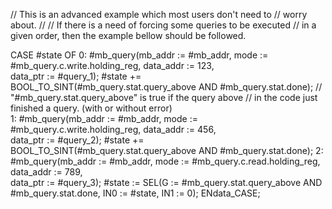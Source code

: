 // This is an advanced example which most users don't need to
// worry about. 
// 
// If there is a need of forcing some queries to be executed
// in a given order, then the example bellow should be followed.

CASE #state OF
    0:
        #mb_query(mb_addr := #mb_addr,
                  mode := #mb_query.c.write.holding_reg,
                  data_addr := 123,                  
                  data_ptr := #query_1);
        #state += BOOL_TO_SINT(#mb_query.stat.query_above AND #mb_query.stat.done);
        // "#mb_query.stat.query_above" is true if the query above
        // in the code just finished a query. (with or without error)        
    1:
        #mb_query(mb_addr := #mb_addr,
                  mode := #mb_query.c.write.holding_reg,
                  data_addr := 456,                   
                  data_ptr := #query_2);
        #state += BOOL_TO_SINT(#mb_query.stat.query_above AND #mb_query.stat.done);
    2:
        #mb_query(mb_addr := #mb_addr,
                  mode := #mb_query.c.read.holding_reg,
                  data_addr := 789,                   
                  data_ptr := #query_3);
        #state := SEL(G := #mb_query.stat.query_above AND #mb_query.stat.done, 
		              IN0 := #state, 
					  IN1 := 0);
ENdata_CASE;

